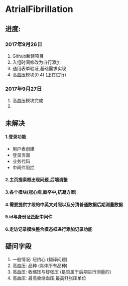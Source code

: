 # AtrialFibrillation


## 进度:

### 2017年9月26日
1. Github新建项目
2. 入组时间修改为自行添加
3. 通用表单验证,基础需求实现
4. 高血压模块(0.4) (正在进行)

### 2017年9月27日
1. 高血压模块完成
2.

## 未解决
#### 1.登录功能
* 用户表创建
* 登录页面
* 业务代码
* 中间件阻拦
#### 2.主页搜索框出现问题,后端调整
#### 3.各个模块(冠心病,脑卒中,抗凝方案)
#### 4.需要提供字段的中英文对照以及分清普通数据后期测量数据
#### 5.id与身份证匹配中间件
#### 6.走访记录模块整合模态框进行添加记录功能

## 疑问字段
1. 一般情况: 纽约心 (翻译问题)
2. 高血压: 品种 (具体所有品种)
3. 高血压: 收缩压与舒张压 (是否属于后期进行测量的)
4. 高血压: 最高收缩血压,最高舒张压单位

